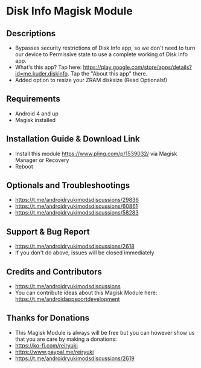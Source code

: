 # Disk Info Magisk Module

## Descriptions
- Bypasses security restrictions of Disk Info app, so we don't need to turn our device to Permissive state to use a complete working of Disk Info app.
- What's this app? Tap here: https://play.google.com/store/apps/details?id=me.kuder.diskinfo. Tap the "About this app" there.
- Added option to resize your ZRAM disksize (Read Optionals!)

## Requirements
- Android 4 and up
- Magisk installed

## Installation Guide & Download Link
- Install this module https://www.pling.com/p/1539032/ via Magisk Manager or Recovery
- Reboot

## Optionals and Troubleshootings
- https://t.me/androidryukimodsdiscussions/29836
- https://t.me/androidryukimodsdiscussions/60861
- https://t.me/androidryukimodsdiscussions/58283

## Support & Bug Report
- https://t.me/androidryukimodsdiscussions/2618
- If you don't do above, issues will be closed immediately

## Credits and Contributors
- https://t.me/androidryukimodsdiscussions
- You can contribute ideas about this Magisk Module here: https://t.me/androidappsportdevelopment

## Thanks for Donations
- This Magisk Module is always will be free but you can however show us that you are care by making a donations:
- https://ko-fi.com/reiryuki
- https://www.paypal.me/reiryuki
- https://t.me/androidryukimodsdiscussions/2619


